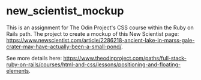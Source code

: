 # new_scientist_mockup

This is an assignment for The Odin Project's CSS course within the Ruby on Rails path. The project to create a mockup of this New Scientist page: https://www.newscientist.com/article/2286218-ancient-lake-in-marss-gale-crater-may-have-actually-been-a-small-pond/.

See more details here: https://www.theodinproject.com/paths/full-stack-ruby-on-rails/courses/html-and-css/lessons/positioning-and-floating-elements.
